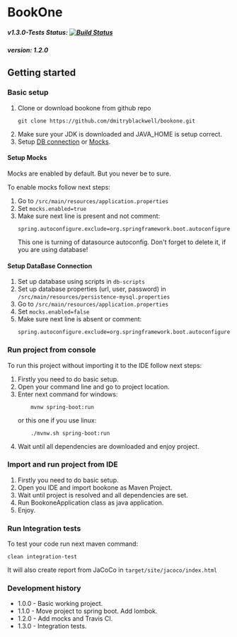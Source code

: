 # BookOne

##### v1.3.0-Tests Status: [![Build Status](https://travis-ci.org/dmitryblackwell/bookone.svg?branch=v1.3.0-Tests)](https://travis-ci.org/dmitryblackwell/bookone)

##### version: __1.2.0__

## Getting started

### Basic setup

1. Clone or download bookone from github repo
    ```git
    git clone https://github.com/dmitryblackwell/bookone.git
    ```
1. Make sure your JDK is downloaded and JAVA_HOME is setup correct.
1. Setup [DB connection](#db-connection) or [Mocks](#mocks).

#### <a name="mocks"></a> Setup Mocks

Mocks are enabled by default. But you never be to sure.
 
To enable mocks follow next steps:

1. Go to `/src/main/resources/application.properties`
1. Set `mocks.enabled=true`
1. Make sure next line is present and not comment:
    ```
    spring.autoconfigure.exclude=org.springframework.boot.autoconfigure.jdbc.DataSourceAutoConfiguration
    ```
    This one is turning of datasource autoconfig. Don't forget to delete it, if you are using database!

#### <a name="db-connection"></a> Setup DataBase Connection
1. Set up database using scripts in `db-scripts`
1. Set up database properties (url, user, password) in `/src/main/resources/persistence-mysql.properties`
1. Go to `/src/main/resources/application.properties`
1. Set `mocks.enabled=false`
1. Make sure next line is absent or comment:
    ```
    spring.autoconfigure.exclude=org.springframework.boot.autoconfigure.jdbc.DataSourceAutoConfiguration
    ```

### Run project from console

To run this project without importing it to the IDE follow next steps:

1. Firstly you need to do basic setup.
1. Open your command line and go to project location.
1. Enter next command for windows:
    ```git
        mvnw spring-boot:run
    ```
    or this one if you use linux:
    ```git
        ./mvnw.sh spring-boot:run
    ```
1. Wait until all dependencies are downloaded and enjoy project.


### Import and run project from IDE

1. Firstly you need to do basic setup.
1. Open you IDE and import bookone as Maven Project.
1. Wait until project is resolved and all dependencies are set.
1. Run BookoneApplication class as java application.
1. Enjoy.

### Run Integration tests
To test your code run next maven command:
```
clean integration-test
```
It will also create report from JaCoCo in `target/site/jacoco/index.html`

### Development history

- 1.0.0 - Basic working project.
- 1.1.0 - Move project to spring boot. Add lombok.
- 1.2.0 - Add mocks and Travis CI.
- 1.3.0 - Integration tests.